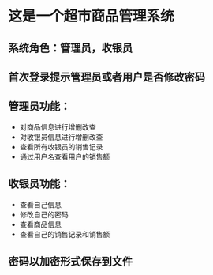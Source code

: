 # 这是一个超市商品管理系统

## 系统角色：管理员，收银员

## 首次登录提示管理员或者用户是否修改密码

## 管理员功能：
* 对商品信息进行增删改查
* 对收银员信息进行增删改查
* 查看所有收银员的销售记录
* 通过用户名查看用户的销售额

## 收银员功能：
* 查看自己信息
* 修改自己的密码
* 查看商品信息
* 查看自己的销售记录和销售额

## 密码以加密形式保存到文件
